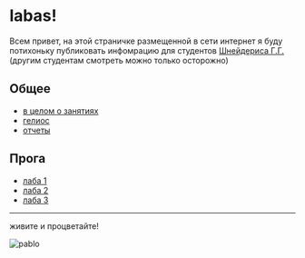 # labas!
Всем привет, на этой страничке размещенной в сети интернет я буду потихоньку публиковать инфомрацию для студентов [Шнейдериса Г.Г.](https://t.me/braineater30) (другим студентам смотреть можно только осторожно)

## Общее
- [в целом о занятиях](common/format.md)
- [гелиос](common/helios.md)
- [отчеты](common/reports.md)
## Прога
- [лаба 1](programming/lab1.md)
- [лаба 2](programming/lab2.md)
- [лаба 3](programming/lab3.md)
---
живите и процветайте!

![pablo](images/narcos_OK.gif)
